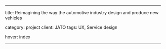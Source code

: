 ---

title: Reimagining the way the automotive industry design and produce new vehicles

category: project
client: JATO
tags: UX, Service design

hover: index

---